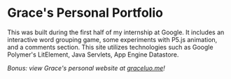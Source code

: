 # Grace's Personal Portfolio

This was built during the first half of my internship at Google. It includes an interactive word grouping game, some experiments with P5.js animation, and a comments section. This site utilizes technologies such as Google Polymer's LitElement, Java Servlets, App Engine Datastore.

_Bonus: view Grace's personal website at [graceluo.me](https://graceluo.me)!_
